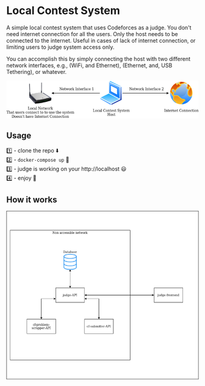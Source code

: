 # Local Contest System

A simple local contest system that uses Codeforces as a judge. You don't need internet connection for all the users. Only the host needs to be connected to the internet. Useful in cases of lack of internet connection, or limiting users to judge system access only.

You can accomplish this by simply connecting the host with two different network interfaces, e.g., (WiFi, and Ethernet), (Ethernet, and, USB Tethering), or whatever.

![diagram](./diagram.png)

## Usage

:one: - clone the repo :arrow_down:  
:two: - `docker-compose up` :whale:  
:three: - judge is working on your http://localhost :smiley:  
:four: - enjoy :tada:  

## How it works

![diagram](./workflow.png)
